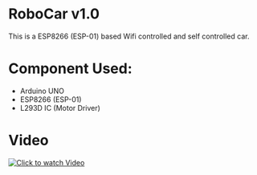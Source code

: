 # RoboCar v1.0

This is a ESP8266 (ESP-01) based Wifi controlled and self controlled car.

# Component Used:
- Arduino UNO
- ESP8266 (ESP-01)
- L293D IC (Motor Driver)

# Video
[![Click to watch Video](https://img.youtube.com/vi/C7pamJp09n4/0.jpg)](https://www.youtube.com/watch?v=C7pamJp09n4)
